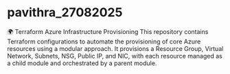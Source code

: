 # pavithra_27082025
🌍 Terraform Azure Infrastructure Provisioning  This repository contains Terraform configurations to automate the provisioning of core Azure resources using a modular approach. It provisions a Resource Group, Virtual Network, Subnets, NSG, Public IP, and NIC, with each resource managed as a child module and orchestrated by a parent module.
